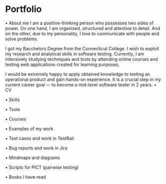 # Portfolio
• About me
I am a positive-thinking person who possesses two sides of power. On one hand, I am organised, structured and attentive to detail. And on the other, due to my personality, I love to communicate with people and solve problems.

I got my Bacchelors Degree from the Connecticut College. I wish to exploit my research and analytical skills in software testing. Currently, I am intensively studying techniques and tools by attending online courses and testing web applications created for learning purposes.

I would be extremely happy to apply obtained knowledge to testing an operational product and gain hands-on experience. It is a crucial step in my current career goal — to become a mid-level software tester in 2 years.
• CV

• Skills

• Tools

• Courses

• Examples of my work

 • Test cases and work in TestRail
 
 • Bug reports and work in Jira
 
 • Mindmaps and diagrams
 
 • Scripts for PICT (pairwise testing)
 

• Books I have read
